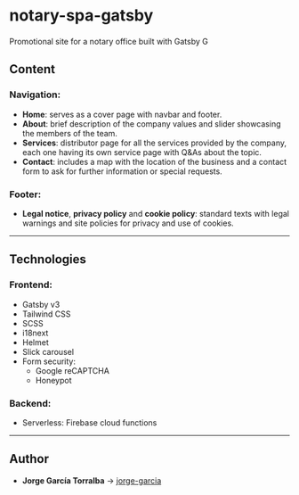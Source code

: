 # notary-spa-gatsby

<p>
  Promotional site for a notary office built with Gatsby
  <a href="https://www.gatsbyjs.com">
    <img alt="Gatsby" src="https://www.gatsbyjs.com/Gatsby-Monogram.svg" width="16" style="position: relative; top: 2px;"/>
  </a>
</p>

## Content

### Navigation:

  - **Home**: serves as a cover page with navbar and footer.
  - **About**: brief description of the company values and slider showcasing the members of the team.
  - **Services**: distributor page for all the services provided by the company, each one having its own service page with Q&As about the topic.
  - **Contact**: includes a map with the location of the business and a contact form to ask for further information or special requests.

### Footer:

  - **Legal notice**, **privacy policy** and **cookie policy**: standard texts with legal warnings and site policies for privacy and use of cookies.
---

## Technologies

### Frontend:

  - Gatsby v3
  - Tailwind CSS
  - SCSS
  - i18next
  - Helmet
  - Slick carousel
  - Form security:
    - Google reCAPTCHA
    - Honeypot

### Backend:

  - Serverless: Firebase cloud functions
---

## Author

  - **Jorge García Torralba** &#8594; [jorge-garcia](https://github.com/jgarciatorralba)

